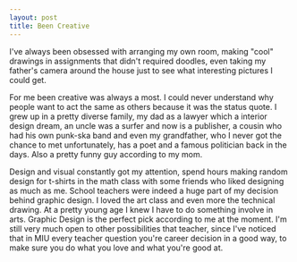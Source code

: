 ```yaml
---
layout: post
title: Been Creative
---
```



I've always been obsessed with arranging my own room, making "cool" drawings in assignments that didn't required doodles, even taking my father's camera around the house just to see what interesting pictures I could get. 

For me been creative was always a most. I could never understand why people want to act the same as others because it was the status quote. I grew up in a pretty diverse family, my dad as a lawyer which a interior design dream, an uncle was a surfer and now is a publisher, a cousin who had his own punk-ska band and even my grandfather, who I never got the chance to met unfortunately, has a poet and a famous politician back in the days. Also a pretty funny guy according to my mom. 

Design and visual constantly got my attention, spend hours making random design for t-shirts in the math class with some friends who liked designing as much as me. School teachers were indeed a huge part of my decision behind graphic design. I loved the art class and even more the technical drawing. At a pretty young age I knew I have to do something involve in arts. Graphic Design is the perfect pick according to me at the moment. I'm still very much open to other possibilities that teacher, since I've noticed that in MIU every teacher question you're career decision in a good way, to make sure you do what you love and what you're good at. 

 
